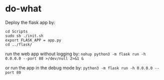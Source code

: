 # do-what
Deploy the flask app by:
```
cd Scripts
sudo sh ./init.sh
export FLASK_APP = app.py
cd ../flask/
```
run the web app without logging by:
```nohup python3 -m flask run -h 0.0.0.0 --port 80 >/dev/null 2>&1 &```

or run the app in the debug mode by:
```python3 -m flask run -h 0.0.0.0 --port 80```
